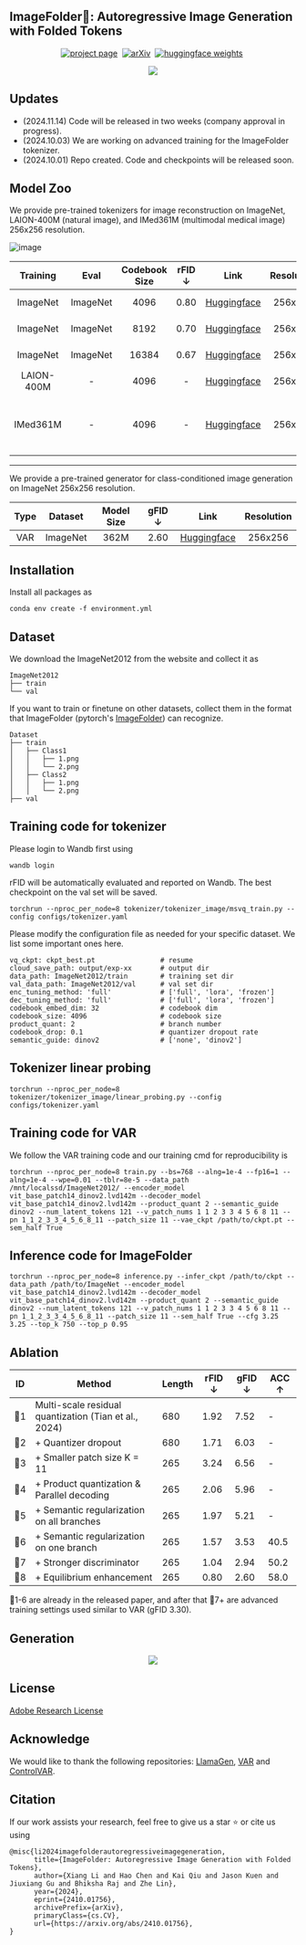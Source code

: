 ## ImageFolder🚀: Autoregressive Image Generation with Folded Tokens

<div align="center">

[![project page](https://img.shields.io/badge/ImageFolder%20project%20page-lightblue)](https://lxa9867.github.io/works/imagefolder/index.html)&nbsp;
[![arXiv](https://img.shields.io/badge/arXiv%20paper-2410.01756-b31b1b.svg)](https://arxiv.org/abs/2410.01756)&nbsp;
[![huggingface weights](https://img.shields.io/badge/%F0%9F%A4%97%20Weights-yellow)](https://huggingface.co/ang9867/imagefolder/tree/main)&nbsp;

</div>
<!-- <p align="center" style="font-size: larger;">
  <a href="placeholder">🔥ImageFolder: Autoregressive Image Generation with Folded Tokens</a>
</p> -->

<p align="center">

<div align=center>
	<img src=assets/teaser.png/>
</div>


## Updates 
- (2024.11.14) Code will be released in two weeks (company approval in progress).
- (2024.10.03) We are working on advanced training for the ImageFolder tokenizer. 
- (2024.10.01) Repo created. Code and checkpoints will be released soon.


## Model Zoo

We provide pre-trained tokenizers for image reconstruction on ImageNet, LAION-400M (natural image), and IMed361M (multimodal medical image) 256x256 resolution.

![image](https://github.com/user-attachments/assets/d4c81ae5-e9a0-4f45-bec5-2a4db870818f)

| Training  | Eval | Codebook Size | rFID ↓  | Link | Resolution | Note |
| :---: | :---: | :---: | :---: | :---: | :---: | :---: |  
| ImageNet | ImageNet | 4096 | 0.80 | [Huggingface](https://huggingface.co/ang9867/imagefolder/resolve/main/imagenet-4096.pt?download=true) | 256x256 | 200 Epoch |
| ImageNet | ImageNet | 8192 | 0.70 | [Huggingface](https://huggingface.co/ang9867/imagefolder/resolve/main/imagenet-8192.pt?download=true) | 256x256 | 200 Epoch |
| ImageNet | ImageNet | 16384 | 0.67 | [Huggingface](https://huggingface.co/ang9867/imagefolder/resolve/main/imagenet-16384.pt?download=true) | 256x256 | 200 Epoch |
| LAION-400M | - | 4096 | - | [Huggingface]()| 256x256 |  about 1 Epoch |
| IMed361M | - | 4096 | - | [Huggingface](https://huggingface.co/ang9867/imagefolder/resolve/main/IMed361M.pt?download=true) | 256x256 | 200 Epoch + load imagenet ckpt |

---

We provide a pre-trained generator for class-conditioned image generation on ImageNet 256x256 resolution.

| Type | Dataset | Model Size | gFID ↓ | Link | Resolution |
| :---: | :---: | :---: | :---: | :---: | :---: |
| VAR | ImageNet | 362M | 2.60 | [Huggingface](https://huggingface.co/ang9867/imagefolder/resolve/main/imagenet-var-4096.pt?download=true) | 256x256 |


## Installation

Install all packages as
```
conda env create -f environment.yml
```

## Dataset 

We download the ImageNet2012 from the website and collect it as 

```
ImageNet2012
├── train
└── val
```

If you want to train or finetune on other datasets, collect them in the format that ImageFolder (pytorch's [ImageFolder](https://pytorch.org/vision/main/generated/torchvision.datasets.ImageFolder.html)) can recognize.

```
Dataset
├── train
│   ├── Class1
│   │   ├── 1.png
│   │   └── 2.png
│   ├── Class2
│   │   ├── 1.png
│   │   └── 2.png
├── val
```

## Training code for tokenizer

Please login to Wandb first using
```
wandb login
```
rFID will be automatically evaluated and reported on Wandb. The best checkpoint on the val set will be saved.
```
torchrun --nproc_per_node=8 tokenizer/tokenizer_image/msvq_train.py --config configs/tokenizer.yaml
```

Please modify the configuration file as needed for your specific dataset. We list some important ones here.
```
vq_ckpt: ckpt_best.pt                # resume
cloud_save_path: output/exp-xx       # output dir
data_path: ImageNet2012/train        # training set dir
val_data_path: ImageNet2012/val      # val set dir
enc_tuning_method: 'full'            # ['full', 'lora', 'frozen']
dec_tuning_method: 'full'            # ['full', 'lora', 'frozen']
codebook_embed_dim: 32               # codebook dim
codebook_size: 4096                  # codebook size
product_quant: 2                     # branch number
codebook_drop: 0.1                   # quantizer dropout rate
semantic_guide: dinov2               # ['none', 'dinov2']
```

## Tokenizer linear probing
```
torchrun --nproc_per_node=8 tokenizer/tokenizer_image/linear_probing.py --config configs/tokenizer.yaml
```

## Training code for VAR

We follow the VAR training code and our training cmd for reproducibility is 

```
torchrun --nproc_per_node=8 train.py --bs=768 --alng=1e-4 --fp16=1 --alng=1e-4 --wpe=0.01 --tblr=8e-5 --data_path /mnt/localssd/ImageNet2012/ --encoder_model vit_base_patch14_dinov2.lvd142m --decoder_model vit_base_patch14_dinov2.lvd142m --product_quant 2 --semantic_guide dinov2 --num_latent_tokens 121 --v_patch_nums 1 1 2 3 3 4 5 6 8 11 --pn 1_1_2_3_3_4_5_6_8_11 --patch_size 11 --vae_ckpt /path/to/ckpt.pt --sem_half True 
```

## Inference code for ImageFolder

```
torchrun --nproc_per_node=8 inference.py --infer_ckpt /path/to/ckpt --data_path /path/to/ImageNet --encoder_model vit_base_patch14_dinov2.lvd142m --decoder_model vit_base_patch14_dinov2.lvd142m --product_quant 2 --semantic_guide dinov2 --num_latent_tokens 121 --v_patch_nums 1 1 2 3 3 4 5 6 8 11 --pn 1_1_2_3_3_4_5_6_8_11 --patch_size 11 --sem_half True --cfg 3.25 3.25 --top_k 750 --top_p 0.95
```


## Ablation
| ID  | Method                                              | Length | rFID ↓  | gFID ↓ | ACC ↑|
| --- | --------------------------------------------------- | ------ | ------- | ------- |------- |
| 🔶1   | Multi-scale residual quantization (Tian et al., 2024) | 680    | 1.92    | 7.52 | - |
| 🔶2   | + Quantizer dropout                                  | 680    | 1.71    | 6.03 | - |
| 🔶3   | + Smaller patch size K = 11                          | 265    | 3.24    | 6.56 | - |
| 🔶4   | + Product quantization & Parallel decoding           | 265    | 2.06    | 5.96 | - |
| 🔶5   | + Semantic regularization on all branches            | 265    | 1.97    | 5.21 | - |
| 🔶6   | + Semantic regularization on one branch              | 265    | 1.57    | 3.53 | 40.5 |
| 🔷7   | + Stronger discriminator             | 265    | 1.04    | 2.94 | 50.2|
| 🔷8   | + Equilibrium enhancement    | 265    | 0.80    | 2.60 | 58.0|

🔶1-6 are already in the released paper, and after that 🔷7+ are advanced training settings used similar to VAR (gFID 3.30).


## Generation

<div align=center>
	<img src=assets/visualization.png/>
</div>

## License
[Adobe Research License](LICENSE.md)

## Acknowledge
We would like to thank the following repositories: [LlamaGen](https://github.com/FoundationVision/LlamaGen), [VAR](https://github.com/FoundationVision/VAR) and [ControlVAR](https://github.com/lxa9867/ControlVAR).
## Citation
If our work assists your research, feel free to give us a star ⭐ or cite us using
```
@misc{li2024imagefolderautoregressiveimagegeneration,
      title={ImageFolder: Autoregressive Image Generation with Folded Tokens}, 
      author={Xiang Li and Hao Chen and Kai Qiu and Jason Kuen and Jiuxiang Gu and Bhiksha Raj and Zhe Lin},
      year={2024},
      eprint={2410.01756},
      archivePrefix={arXiv},
      primaryClass={cs.CV},
      url={https://arxiv.org/abs/2410.01756}, 
}
```
